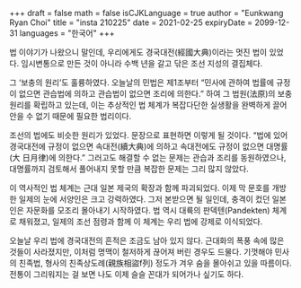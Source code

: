 +++
draft = false
math = false
isCJKLanguage = true
author = "Eunkwang Ryan Choi"
title = "insta 210225"
date = 2021-02-25
expiryDate = 2099-12-31
languages = "한국어"
+++

법 이야기가 나왔으니 말인데, 우리에게도 경국대전(經國大典)이라는 멋진 법이 있었다. 임시변통으로 만든 것이 아니라 수백 년을 갈고 닦은 조선 지성의 결집체다.

그 ‘보충의 원리’도 훌륭하였다. 오늘날의 민법은 제1조부터 “민사에 관하여 법률에 규정이 없으면 관습법에 의하고 관습법이 없으면 조리에 의한다.” 하여 그 법원(法原)의 보충 원리를 확립하고 있는데, 이는 추상적인 법 체계가 복잡다단한 실생활을 완벽하게 끌어안을 수 없기 때문에 필요한 법리이다.

조선의 법에도 비슷한 원리가 있었다. 문장으로 표현하면 이렇게 될 것이다. “법에 있어 경국대전에 규정이 없으면 속대전(續大典)에 의하고 속대전에도 규정이 없으면 대명률(大 日月律)에 의한다.” 그러고도 해결할 수 없는 문제는 관습과 조리를 동원하였으나, 대명률까지 검토해서 풀어내지 못할 만큼 복잡한 문제는 그리 많지 않았다.

이 역사적인 법 체계는 근대 일본 제국의 확장과 함께 파괴되었다. 이제 막 문호를 개방한 일제의 눈에 서양인은 크고 강력하였다. 그저 본받으면 될 일인데, 충격이 컸던 일본인은 자문화를 모조리 몰아내기 시작하였다. 법 역시 대륙의 판덱텐(Pandekten) 체계로 채워졌고, 일제의 조선 점령과 함께 이 체계는 우리 법에 강제로 이식되었다.

오늘날 우리 법에 경국대전의 흔적은 조금도 남아 있지 않다. 근대화의 폭풍 속에 많은 것들이 사라졌지만, 이처럼 명맥이 철저하게 끊어져 버린 경우도 드물다. 기껏해야 민사의 친족법, 형사의 친족상도례(親族相盜f列) 정도가 겨우 숨을 몰아쉬고 있을 따름이다. 전통이 그리워지는 걸 보면 나도 이제 슬슬 꼰대가 되어가나 싶기도 하다. 
